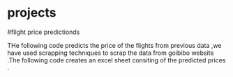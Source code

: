 # projects


   #flight price predictionds 

   THe following code predicts the price of the flights from previous data ,we have used scrapping techniques to scrap the data from goibibo website .The following code creates an excel sheet consiting of the predicted prices .
